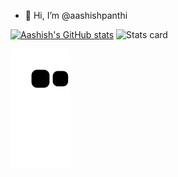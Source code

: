- 👋 Hi, I’m @aashishpanthi

[![Aashish's GitHub stats](https://github-readme-stats.vercel.app/api?username=aashishpanthi&show_icons=true&theme=radical)](https://github.com/aashishpanthi)
![Stats card](https://github-readme-stats.vercel.app/api/top-langs/?username=aashishpanthi&theme=radical&layout=compact)

<!---
aashishpanthi/aashishpanthi is a ✨ special ✨ repository because its `README.md` (this file) appears on your GitHub profile.
You can click the Preview link to take a look at your changes.
--->

 ![Snake animation](https://github.com/aashishpanthi/aashishpanthi/blob/output/github-contribution-grid-snake.svg)
